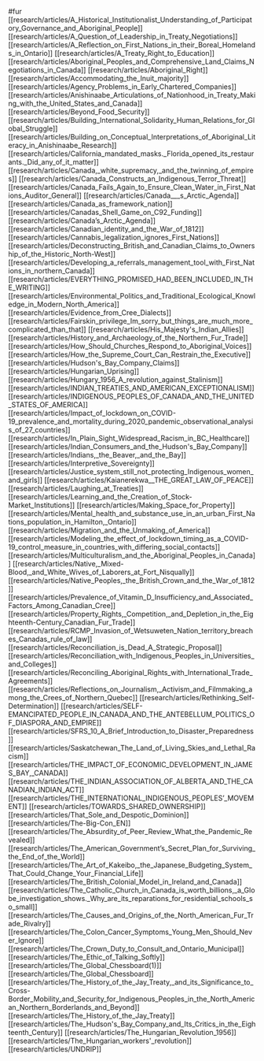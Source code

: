 #fur
[[research/articles/A_Historical_Institutionalist_Understanding_of_Participatory_Governance_and_Aboriginal_People]]
[[research/articles/A_Question_of_Leadership_in_Treaty_Negotiations]]
[[research/articles/A_Reflection_on_First_Nations_in_their_Boreal_Homelands_in_Ontario]]
[[research/articles/A_Treaty_Right_to_Education]]
[[research/articles/Aboriginal_Peoples_and_Comprehensive_Land_Claims_Negotiations_in_Canada]]
[[research/articles/Aboriginal_Right]]
[[research/articles/Accommodating_the_Inuit_majority]]
[[research/articles/Agency_Problems_in_Early_Chartered_Companies]]
[[research/articles/Anishinaabe_Articulations_of_Nationhood_in_Treaty_Making_with_the_United_States_and_Canada]]
[[research/articles/Beyond_Food_Security]]
[[research/articles/Building_International_Solidarity_Human_Relations_for_Global_Struggle]]
[[research/articles/Building_on_Conceptual_Interpretations_of_Aboriginal_Literacy_in_Anishinaabe_Research]]
[[research/articles/California_mandated_masks._Florida_opened_its_restaurants._Did_any_of_it_matter]]
[[research/articles/Canada,_white_supremacy,_and_the_twinning_of_empires]]
[[research/articles/Canada_Constructs_an_Indigenous_Terror_Threat]]
[[research/articles/Canada_Fails_Again_to_Ensure_Clean_Water_in_First_Nations_Auditor_General]]
[[research/articles/Canada___s_Arctic_Agenda]]
[[research/articles/Canada_as_framework_nation]]
[[research/articles/Canadas_Shell_Game_on_C92_Funding]]
[[research/articles/Canada’s_Arctic_Agenda]]
[[research/articles/Canadian_identity_and_the_War_of_1812]]
[[research/articles/Cannabis_legalization_ignores_First_Nations]]
[[research/articles/Deconstructing_British_and_Canadian_Claims_to_Ownership_of_the_Historic_North-West]]
[[research/articles/Developing_a_referrals_management_tool_with_First_Nations_in_northern_Canada]]
[[research/articles/EVERYTHING_PROMISED_HAD_BEEN_INCLUDED_IN_THE_WRITING]]
[[research/articles/Environmental_Politics_and_Traditional_Ecological_Knowledge_in_Modern_North_America]]
[[research/articles/Evidence_from_Cree_Dialects]]
[[research/articles/Fairskin_privilege_Im_sorry_but_things_are_much_more_complicated_than_that]]
[[research/articles/His_Majesty's_Indian_Allies]]
[[research/articles/History_and_Archaeology_of_the_Northern_Fur_Trade]]
[[research/articles/How_Should_Churches_Respond_to_Aboriginal_Voices]]
[[research/articles/How_the_Supreme_Court_Can_Restrain_the_Executive]]
[[research/articles/Hudson's_Bay_Company_Claims]]
[[research/articles/Hungarian_Uprising]]
[[research/articles/Hungary_1956_A_revolution_against_Stalinism]]
[[research/articles/INDIAN_TREATIES_AND_AMERICAN_EXCEPTIONALISM]]
[[research/articles/INDIGENOUS_PEOPLES_OF_CANADA_AND_THE_UNITED_STATES_OF_AMERICA]]
[[research/articles/Impact_of_lockdown_on_COVID-19_prevalence_and_mortality_during_2020_pandemic_observational_analysis_of_27_countries]]
[[research/articles/In_Plain_Sight_Widespread_Racism_in_BC_Healthcare]]
[[research/articles/Indian_Consumers_and_the_Hudson's_Bay_Company]]
[[research/articles/Indians,_the_Beaver,_and_the_Bay]]
[[research/articles/Interpretive_Sovereignty]]
[[research/articles/Justice_system_still_not_protecting_Indigenous_women_and_girls]]
[[research/articles/Kaianerekwa__THE_GREAT_LAW_OF_PEACE]]
[[research/articles/Laughing_at_Treaties]]
[[research/articles/Learning_and_the_Creation_of_Stock-Market_Institutions]]
[[research/articles/Making_Space_for_Property]]
[[research/articles/Mental_health_and_substance_use_in_an_urban_First_Nations_population_in_Hamilton,_Ontario]]
[[research/articles/Migration_and_the_Unmaking_of_America]]
[[research/articles/Modeling_the_effect_of_lockdown_timing_as_a_COVID-19_control_measure_in_countries_with_differing_social_contacts]]
[[research/articles/Multiculturalism_and_the_Aboriginal_Peoples_in_Canada]]
[[research/articles/Native,_Mixed-Blood,_and_White_Wives_of_Laborers_at_Fort_Nisqually]]
[[research/articles/Native_Peoples,_the_British_Crown_and_the_War_of_1812]]
[[research/articles/Prevalence_of_Vitamin_D_Insufficiency_and_Associated_Factors_Among_Canadian_Cree]]
[[research/articles/Property_Rights,_Competition,_and_Depletion_in_the_Eighteenth-Century_Canadian_Fur_Trade]]
[[research/articles/RCMP_Invasion_of_Wetsuweten_Nation_territory_breaches_Canadas_rule_of_law]]
[[research/articles/Reconciliation_is_Dead_A_Strategic_Proposal]]
[[research/articles/Reconciliation_with_Indigenous_Peoples_in_Universities_and_Colleges]]
[[research/articles/Reconciling_Aboriginal_Rights_with_International_Trade_Agreements]]
[[research/articles/Reflections_on_Journalism,_Activism_and_Filmmaking_among_the_Crees_of_Northern_Quebec]]
[[research/articles/Rethinking_Self-Determination]]
[[research/articles/SELF-EMANCIPATED_PEOPLE_IN_CANADA_AND_THE_ANTEBELLUM_POLITICS_OF_DIASPORA_AND_EMPIRE]]
[[research/articles/SFRS_10_A_Brief_Introduction_to_Disaster_Preparedness]]
[[research/articles/Saskatchewan_The_Land_of_Living_Skies_and_Lethal_Racism]]
[[research/articles/THE_IMPACT_OF_ECONOMIC_DEVELOPMENT_IN_JAMES_BAY,_CANADA]]
[[research/articles/THE_INDIAN_ASSOCIATION_OF_ALBERTA_AND_THE_CANADIAN_INDIAN_ACT]]
[[research/articles/THE_INTERNATIONAL_INDIGENOUS_PEOPLES’_MOVEMENT]]
[[research/articles/TOWARDS_SHARED_OWNERSHIP]]
[[research/articles/That_Sole_and_Despotic_Dominion]]
[[research/articles/The-Big-Con_EN]]
[[research/articles/The_Absurdity_of_Peer_Review_What_the_Pandemic_Revealed]]
[[research/articles/The_American_Government’s_Secret_Plan_for_Surviving_the_End_of_the_World]]
[[research/articles/The_Art_of_Kakeibo,_the_Japanese_Budgeting_System_That_Could_Change_Your_Financial_Life]]
[[research/articles/The_British_Colonial_Model_in_Ireland_and_Canada]]
[[research/articles/The_Catholic_Church_in_Canada_is_worth_billions,_a_Globe_investigation_shows._Why_are_its_reparations_for_residential_schools_so_small]]
[[research/articles/The_Causes_and_Origins_of_the_North_American_Fur_Trade_Rivalry]]
[[research/articles/The_Colon_Cancer_Symptoms_Young_Men_Should_Never_Ignore]]
[[research/articles/The_Crown_Duty_to_Consult_and_Ontario_Municipal]]
[[research/articles/The_Ethic_of_Talking_Softly]]
[[research/articles/The_Global_Chessboard(1)]]
[[research/articles/The_Global_Chessboard]]
[[research/articles/The_History_of_the_Jay_Treaty,_and_its_Significance_to_Cross-Border_Mobility_and_Security_for_Indigenous_Peoples_in_the_North_American_Northern_Borderlands_and_Beyond]]
[[research/articles/The_History_of_the_Jay_Treaty]]
[[research/articles/The_Hudson's_Bay_Company_and_Its_Critics_in_the_Eighteenth_Century]]
[[research/articles/The_Hungarian_Revolution_1956]]
[[research/articles/The_Hungarian_workers'_revolution]]
[[research/articles/UNDRIP]]
